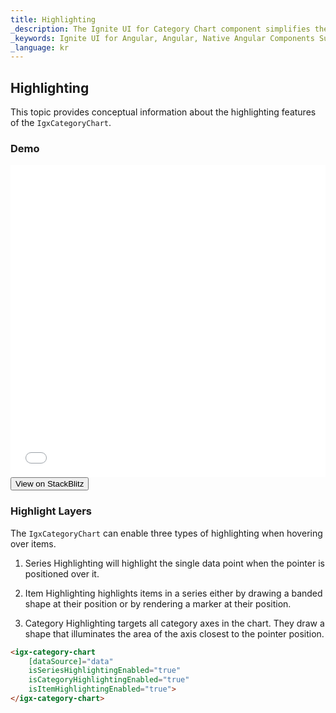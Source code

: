```yaml
---
title: Highlighting
_description: The Ignite UI for Category Chart component simplifies the complexities of the data visualization domain into manageable API so that a user can bind a collection of data, a group of collections, and a data property, and let the charting control do the rest.
_keywords: Ignite UI for Angular, Angular, Native Angular Components Suite, Native Angular Controls, Native Angular Components, Native Angular Components Library, Angular Chart, Angular Chart Control, Angular Chart Example, Angular Grid Component, Angular Chart Component, Angular Category Chart
_language: kr
---
```


## Highlighting

This topic provides conceptual information about the highlighting features of the `IgxCategoryChart`.

### Demo

<div class="sample-container" style="height: 500px">
    <iframe id="category-chart-highlighting-sample-iframe" src='{environment:demosBaseUrl}/charts/category-chart-highlighting-sample' width="100%" height="100%" seamless frameBorder="0" onload="onSampleIframeContentLoaded(this);"></iframe>
</div>
<div>
    <button data-localize="stackblitz" class="stackblitz-btn"   data-iframe-id="category-chart-highlighting-sample-iframe" data-demos-base-url="{environment:demosBaseUrl}">View on StackBlitz
    </button>
</div>
<div class="divider--half"></div>

### Highlight Layers

The `IgxCategoryChart` can enable three types of highlighting when hovering over items.

1.  Series Highlighting will highlight the single data point when the pointer is positioned over it.

2.  Item Highlighting highlights items in a series either by drawing a banded shape at their position or by rendering a marker at their position.

3.  Category Highlighting targets all category axes in the chart. They draw a shape that illuminates the area of the axis closest to the pointer position.

```html
<igx-category-chart
    [dataSource]="data"
    isSeriesHighlightingEnabled="true"
    isCategoryHighlightingEnabled="true"
    isItemHighlightingEnabled="true">
</igx-category-chart>
```
